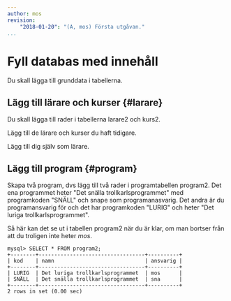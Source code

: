 ```yaml
---
author: mos
revision:
    "2018-01-20": "(A, mos) Första utgåvan."
...
```

Fyll databas med innehåll
==================================

Du skall lägga till grunddata i tabellerna.



Lägg till lärare och kurser {#larare}
----------------------------------

Du skall lägga till rader i tabellerna larare2 och kurs2.

Lägg till de lärare och kurser du haft tidigare.

Lägg till dig själv som lärare.



Lägg till program {#program}
----------------------------------

Skapa två program, dvs lägg till två rader i programtabellen program2. Det ena programmet heter "Det snälla trollkarlsprogrammet" med programkoden "SNÄLL" och snape som programanasvarig. Det andra är du programansvarig för och det har programkoden "LURIG" och heter "Det luriga trollkarlsprogrammet".

Så här kan det se ut i tabellen program2 när du är klar, om man bortser från att du troligen inte heter _mos_.

```text
mysql> SELECT * FROM program2;
+--------+----------------------------------+----------+
| kod    | namn                             | ansvarig |
+--------+----------------------------------+----------+
| LURIG  | Det luriga trollkarlsprogrammet  | mos      |
| SNÄLL  | Det snälla trollkarlsprogrammet  | sna      |
+--------+----------------------------------+----------+
2 rows in set (0.00 sec)
```

